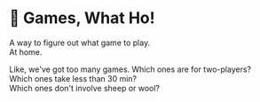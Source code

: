 # 🎲 Games, What Ho!
A way to figure out what game to play. \
At home.

Like, we've got too many games. Which ones are for two-players? \
Which ones take less than 30 min? \
Which ones don't involve sheep or wool?
